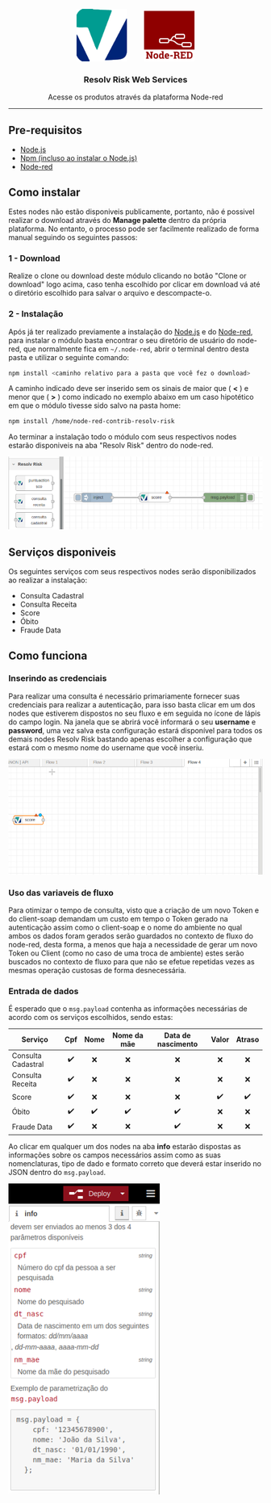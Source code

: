 <p align="center">
  <img style="margin-right: 30px;" src="./assets/resolv-risk-logo.png" width="100" />
  <img src="./assets/node-red-logo.png" width="100" />
  <h3 align="center">Resolv Risk Web Services</h3>
  <p align="center">Acesse os produtos através da plataforma Node-red</p>
</p>

<hr/>

## Pre-requisitos

- [Node.js](https://nodejs.org/en/download/)
- [Npm (incluso ao instalar o Node.js)](https://www.npmjs.com)
- [Node-red](https://nodered.org/docs/getting-started/local#installing-with-npm)

## Como instalar

Estes nodes não estão disponiveis publicamente, portanto, não é possivel realizar o download através do <b>Manage palette</b> dentro da própria plataforma. No entanto, o processo pode ser facilmente realizado de forma manual seguindo os seguintes passos:

### 1 - Download

Realize o clone ou download deste módulo clicando no botão "Clone or download" logo acima, caso tenha escolhido por clicar em download vá até o diretório escolhido para salvar o arquivo e descompacte-o.

### 2 - Instalação

Após já ter realizado previamente a instalação do [Node.js](https://nodejs.org/en/download/) e do [Node-red](https://nodered.org/docs/getting-started/local#installing-with-npm), para instalar o módulo basta encontrar o seu diretório de usuário do node-red, que normalmente fica em  ```~/.node-red```, abrir o terminal dentro desta pasta e utilizar o seguinte comando:

```bash
npm install <caminho relativo para a pasta que você fez o download>
```
A caminho indicado deve ser inserido sem os sinais de maior que ( <b><</b> ) e menor que ( <b>></b> ) como indicado no  exemplo abaixo em um caso hipotético em que o módulo tivesse sido salvo na pasta home:

```bash
npm install /home/node-red-contrib-resolv-risk
```

Ao terminar a instalação todo o módulo com seus respectivos nodes estarão disponiveis na aba "Resolv Risk" dentro do node-red.
<p>
<img src="./assets/resolv-risk-tab.png" width="600" />
</p>

## Serviços disponiveis

Os seguintes serviços com seus respectivos nodes serão disponibilizados ao realizar a instalação:

- Consulta Cadastral
- Consulta Receita
- Score
- Óbito
- Fraude Data

## Como funciona

### Inserindo as credenciais

Para realizar uma consulta é necessário primariamente fornecer suas credenciais para realizar a autenticação, para isso basta clicar em um dos nodes que estiverem dispostos no seu fluxo e em seguida no ícone de lápis do campo login. Na janela que se abrirá você informará o seu <b>username</b> e <b>password</b>, uma vez salva esta configuração estará disponível para todos os demais nodes Resolv Risk bastando apenas escolher a configuração que estará com o mesmo nome do username que você inseriu.

<p>
<img src="./assets/credentials-insert.gif" width="600" />
</p>

### Uso das variaveis de fluxo

Para otimizar o tempo de consulta, visto que a criação de um novo Token e do client-soap demandam um custo em tempo o Token gerado na autenticação assim como o client-soap e o nome do ambiente no qual ambos os dados foram gerados serão guardados no contexto de fluxo do node-red, desta forma, a menos que haja a necessidade de gerar um novo Token ou Client (como no caso de uma troca de ambiente) estes serão  buscados no contexto de fluxo para que não se efetue repetidas vezes as mesmas operação custosas de forma desnecessária.

### Entrada de dados

É esperado que o ```msg.payload``` contenha as informações necessárias de acordo com os serviços escolhidos, sendo estas:

| Serviço            | Cpf | Nome | Nome da mãe | Data de nascimento | Valor | Atraso |
| -------------------|:---:|:----:|:-----------:|:------------------:|:-----:|:------:|
| Consulta Cadastral | ✔️  |  ❌  |      ❌     |         ❌         |  ❌   |  ❌   |
| Consulta Receita   | ✔️  |  ❌  |      ❌     |         ❌         |  ❌   |  ❌   |
| Score              | ✔️  |  ❌  |      ❌     |         ❌         |  ✔️   |  ✔️   |
| Óbito              | ✔️  |  ✔️  |      ✔️     |         ✔️         |  ❌   |  ❌   |
| Fraude Data        | ✔️  |  ❌  |      ❌     |         ✔️         |  ❌   |  ❌   |

Ao clicar em qualquer um dos nodes na aba <b>info</b> estarão dispostas as informações sobre os campos necessários assim como as suas nomenclaturas, tipo de dado e formato correto que deverá estar inserido no JSON dentro do ```msg.payload```.

<p>
<img src="./assets/node-help.png" width="300" />
</p>